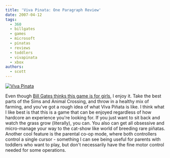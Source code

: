 ```yaml
---
title: 'Viva Pinata: One Paragraph Review'
date: 2007-04-12
tags:
  - 360
  - billgates
  - games
  - microsoft
  - pinatas
  - reviews
  - toddlers
  - vivapinata
  - xbox
authors:
  - scott
---
```


[![Viva Pinata](/images/327361208_7fa900a177_m.jpg)](http://www.flickr.com/photos/spaceninja/327361208/)

Even though [Bill Gates thinks this game is for girls](http://kotaku.com/gaming/bill-gates/gates-viva-piata-is-for-girls-234165.php), I enjoy it. Take the best parts of the Sims and Animal Crossing, and throw in a healthy mix of farming, and you've got a rough idea of what Viva Piñata is like. I think what I like best is that this is a game that can be enjoyed regardless of how hardcore an experience you're looking for. If you just want to sit back and watch the grass grow (literally), you can. You also can get all obsessive and micro-manage your way to the cat-show like world of breeding rare piñatas. Another cool feature is the parental co-op mode, where both controllers control a single cursor - something I can see being useful for parents with toddlers who want to play, but don't necessarily have the fine motor control needed for some operations.
